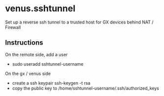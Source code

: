 # venus.sshtunnel
Set up a reverse ssh tunnel to a trusted host for GX devices behind NAT / Firewall


## Instructions

On the remote side, add a user
* sudo useradd sshtunnel-username

On the gx / venus side
* create a ssh keypair ssh-keygen -t rsa
* copy the public key to /home/sshtunnel-username/.ssh/authorized_keys
